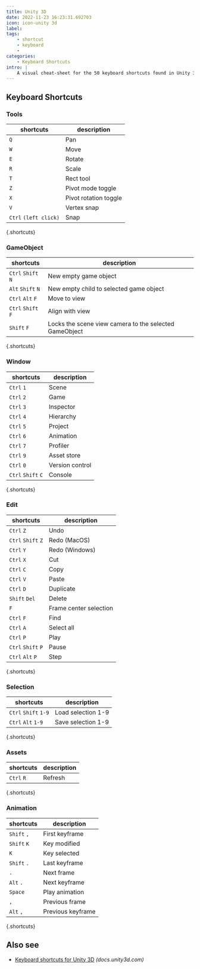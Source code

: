 ```yaml
---
title: Unity 3D
date: 2022-11-23 16:23:31.692703
icon: icon-unity 3d
label: 
tags: 
    - shortcut
    - keyboard
    - 
categories:
    - Keyboard Shortcuts
intro: |
    A visual cheat-sheet for the 50 keyboard shortcuts found in Unity 3D
---
```




Keyboard Shortcuts
------------------



### Tools

shortcuts | description
---|---
`Q`  | Pan
`W`  | Move
`E`  | Rotate
`R`  | Scale
`T`  | Rect tool
`Z`  | Pivot mode toggle
`X`  | Pivot rotation toggle
`V`  | Vertex snap
`Ctrl` `(left click)`  | Snap
{.shortcuts}


### GameObject

shortcuts | description
---|---
`Ctrl` `Shift` `N`  | New empty game object
`Alt` `Shift` `N`  | New empty child to selected game object
`Ctrl` `Alt` `F`  | Move to view
`Ctrl` `Shift` `F`  | Align with view
`Shift` `F`  | Locks the scene view camera to the selected GameObject
{.shortcuts}


### Window

shortcuts | description
---|---
`Ctrl` `1`  | Scene
`Ctrl` `2`  | Game
`Ctrl` `3`  | Inspector
`Ctrl` `4`  | Hierarchy
`Ctrl` `5`  | Project
`Ctrl` `6`  | Animation
`Ctrl` `7`  | Profiler
`Ctrl` `9`  | Asset store
`Ctrl` `0`  | Version control
`Ctrl` `Shift` `C`  | Console
{.shortcuts}


### Edit

shortcuts | description
---|---
`Ctrl` `Z`  | Undo
`Ctrl` `Shift` `Z`  | Redo (MacOS)
`Ctrl` `Y`  | Redo (Windows)
`Ctrl` `X`  | Cut
`Ctrl` `C`  | Copy
`Ctrl` `V`  | Paste
`Ctrl` `D`  | Duplicate
`Shift` `Del`  | Delete
`F`  | Frame center selection
`Ctrl` `F`  | Find
`Ctrl` `A`  | Select all
`Ctrl` `P`  | Play
`Ctrl` `Shift` `P`  | Pause
`Ctrl` `Alt` `P`  | Step
{.shortcuts}


### Selection

shortcuts | description
---|---
`Ctrl` `Shift` `1-9`  | Load selection 1-9
`Ctrl` `Alt` `1-9`  | Save selection 1-9
{.shortcuts}


### Assets

shortcuts | description
---|---
`Ctrl` `R`  | Refresh
{.shortcuts}


### Animation

shortcuts | description
---|---
`Shift` `,`  | First keyframe
`Shift` `K`  | Key modified
`K`  | Key selected
`Shift` `.`  | Last keyframe
`.`  | Next frame
`Alt` `.`  | Next keyframe
`Space`  | Play animation
`,`  | Previous frame
`Alt` `,`  | Previous keyframe
{.shortcuts}




Also see
--------
- [Keyboard shortcuts for Unity 3D](https://docs.unity3d.com/2018.1/Documentation/Manual/UnityHotkeys.html) _(docs.unity3d.com)_
